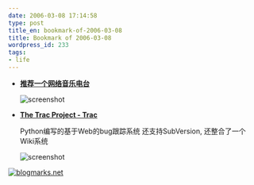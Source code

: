```yaml
---
date: 2006-03-08 17:14:58
type: post
title_en: bookmark-of-2006-03-08
title: Bookmark of 2006-03-08
wordpress_id: 233
tags:
- life
---
```


* **[推荐一个网络音乐电台](http://www.rainway.org/index.php/2006/03/03/recommend-a-net-radio/)**

	![screenshot](http://blogmarks.net/screenshots/2006/03/08/b458dbce2a0da9aec8e628ae7d1c5b07.png)

* **[The Trac Project - Trac](http://projects.edgewall.com/trac/)**

	Python编写的基于Web的bug跟踪系统
	还支持SubVersion, 还整合了一个Wiki系统

	![screenshot](http://blogmarks.net/screenshots/2006/03/08/b75acdf55ae0b6c2e87ca9b6ede2c2be.png)

[![blogmarks.net](http://blogmarks.net/img/button.png)](http://blogmarks.net/user/nickcheng)

